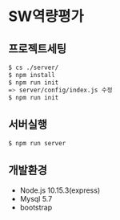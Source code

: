 # SW역량평가


## 프로젝트세팅

``` sh
$ cs ./server/
$ npm install
$ npm run init
=> server/config/index.js 수정
$ npm run init
```
## 서버실행
``` sh
$ npm run server
```

## 개발환경
* Node.js 10.15.3(express)
* Mysql 5.7
* bootstrap